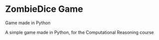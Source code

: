 # ZombieDice Game
Game made in Python

A simple game made in Python, for the Computational Reasoning course
